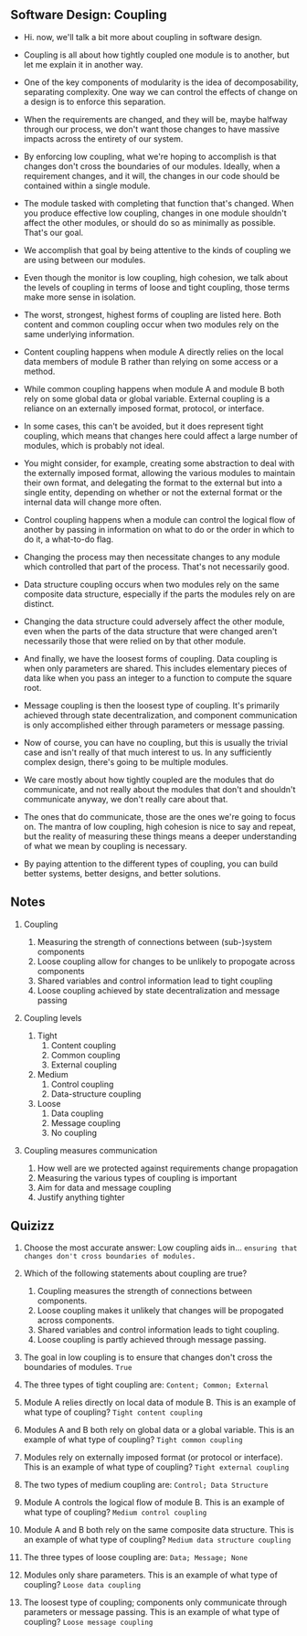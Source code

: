 ## Software Design: Coupling


- Hi. now, we'll talk a bit more about coupling in software design. 

- Coupling is all about how tightly coupled one module is to another, but let me explain it in another way. 

- One of the key components of modularity is the idea of decomposability, separating complexity. One way we can control the effects of change on a design is to enforce this separation. 

- When the requirements are changed, and they will be, maybe halfway through our process, we don't want those changes to have massive impacts across the entirety of our system. 

- By enforcing low coupling, what we're hoping to accomplish is that changes don't cross the boundaries of our modules. Ideally, when a requirement changes, and it will, the changes in our code should be contained within a single module. 

- The module tasked with completing that function that's changed. When you produce effective low coupling, changes in one module shouldn't affect the other modules, or should do so as minimally as possible. That's our goal. 

- We accomplish that goal by being attentive to the kinds of coupling we are using between our modules. 

- Even though the monitor is low coupling, high cohesion, we talk about the levels of coupling in terms of loose and tight coupling, those terms make more sense in isolation. 

- The worst, strongest, highest forms of coupling are listed here. Both content and common coupling occur when two modules rely on the same underlying information. 

- Content coupling happens when module A directly relies on the local data members of module B rather than relying on some access or a method. 

- While common coupling happens when module A and module B both rely on some global data or global variable. External coupling is a reliance on an externally imposed format, protocol, or interface. 

- In some cases, this can't be avoided, but it does represent tight coupling, which means that changes here could affect a large number of modules, which is probably not ideal. 

- You might consider, for example, creating some abstraction to deal with the externally imposed format, allowing the various modules to maintain their own format, and delegating the format to the external but into a single entity, depending on whether or not the external format or the internal data will change more often. 

- Control coupling happens when a module can control the logical flow of another by passing in information on what to do or the order in which to do it, a what-to-do flag. 

- Changing the process may then necessitate changes to any module which controlled that part of the process. That's not necessarily good. 

- Data structure coupling occurs when two modules rely on the same composite data structure, especially if the parts the modules rely on are distinct. 

- Changing the data structure could adversely affect the other module, even when the parts of the data structure that were changed aren't necessarily those that were relied on by that other module. 

- And finally, we have the loosest forms of coupling. Data coupling is when only parameters are shared. This includes elementary pieces of data like when you pass an integer to a function to compute the square root. 

- Message coupling is then the loosest type of coupling. It's primarily achieved through state decentralization, and component communication is only accomplished either through parameters or message passing. 

- Now of course, you can have no coupling, but this is usually the trivial case and isn't really of that much interest to us. In any sufficiently complex design, there's going to be multiple modules. 

- We care mostly about how tightly coupled are the modules that do communicate, and not really about the modules that don't and shouldn't communicate anyway, we don't really care about that. 

- The ones that do communicate, those are the ones we're going to focus on. The mantra of low coupling, high cohesion is nice to say and repeat, but the reality of measuring these things means a deeper understanding of what we mean by coupling is necessary. 

- By paying attention to the different types of coupling, you can build better systems, better designs, and better solutions.



## Notes

1. Coupling
    1. Measuring the strength of connections between (sub-)system components
    2. Loose coupling allow for changes to be unlikely to propogate across components
    3. Shared variables and control information lead to tight coupling
    4. Loose coupling achieved by state decentralization and message passing

2. Coupling levels
    1. Tight
        1. Content coupling
        2. Common coupling
        3. External coupling
    2. Medium
        1. Control coupling
        2. Data-structure coupling
    3. Loose
        1. Data coupling
        2. Message coupling
        3. No coupling

3. Coupling measures communication
    1. How well are we protected against requirements change propagation
    2. Measuring the various types of coupling is important
    3. Aim for data and message coupling
    4. Justify anything tighter


## Quizizz

1. Choose the most accurate answer: Low coupling aids in... `ensuring that changes don't cross boundaries of modules.`

2. Which of the following statements about coupling are true?
    1. Coupling measures the strength of connections between components.
    2. Loose coupling makes it unlikely that changes will be propogated across components.
    3. Shared variables and control information leads to tight coupling.
    4. Loose coupling is partly achieved through message passing.

3. The goal in low coupling is to ensure that changes don't cross the boundaries of modules. `True`

4. The three types of tight coupling are: `Content; Common; External`

5. Module A relies directly on local data of module B. This is an example of what type of coupling? `Tight content coupling`

6. Modules A and B both rely on global data or a global variable. This is an example of what type of coupling? `Tight common coupling`

7. Modules rely on externally imposed format (or protocol or interface). This is an example of what type of coupling? `Tight external coupling`

8. The two types of medium coupling are: `Control; Data Structure`

9. Module A controls the logical flow of module B. This is an example of what type of coupling? `Medium control coupling`

10. Module A and B both rely on the same composite data structure. This is an example of what type of coupling? `Medium data structure coupling` 

11. The three types of loose coupling are: `Data; Message; None`

12. Modules only share parameters. This is an example of what type of coupling? `Loose data coupling`

13. The loosest type of coupling; components only communicate through parameters or message passing. This is an example of what type of coupling? `Loose message coupling`